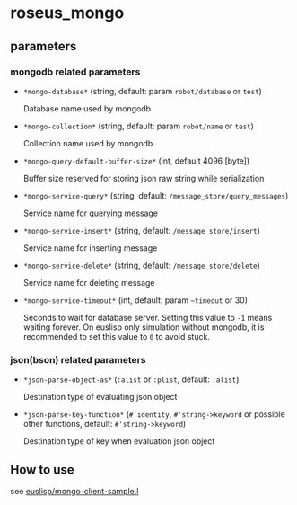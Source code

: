 roseus_mongo
============

## parameters

### mongodb related parameters

- `*mongo-database*` (string, default: param `robot/database` or `test`)

  Database name used by mongodb

- `*mongo-collection*` (string, default: param `robot/name` or `test`)

  Collection name used by mongodb

- `*mongo-query-default-buffer-size*` (int, default 4096 [byte])

  Buffer size reserved for storing json raw string while serialization

- `*mongo-service-query*` (string, default: `/message_store/query_messages`)

  Service name for querying message
  
- `*mongo-service-insert*` (string, default: `/message_store/insert`)

  Service name for inserting message
  
- `*mongo-service-delete*` (string, default: `/message_store/delete`)

  Service name for deleting message
  
- `*mongo-service-timeout*` (int, default: param `~timeout` or 30)

  Seconds to wait for database server. Setting this value to `-1` means waiting forever.
  On euslisp only simulation without mongodb, it is recommended to set this value to `0` to avoid stuck.

### json(bson) related parameters

- `*json-parse-object-as*` (`:alist` or `:plist`, default: `:alist`)

  Destination type of evaluating json object
  
- `*json-parse-key-function*` (`#'identity`, `#'string->keyword` or possible other functions, default: `#'string->keyword`)

  Destination type of key when evaluation json object


## How to use

see [euslisp/mongo-client-sample.l](euslisp/mongo-client-sample.l)
